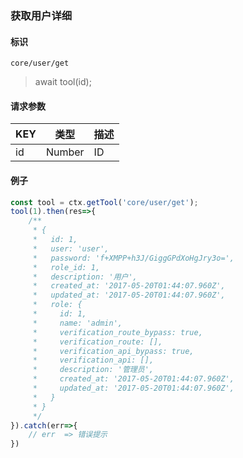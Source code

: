 
### 获取用户详细

#### 标识

`core/user/get`

> await tool(id);

#### 请求参数

| KEY | 类型   | 描述 |
| --- | ------ | ---- |
| id  | Number | ID   |

#### 例子

```javascript
const tool = ctx.getTool('core/user/get');
tool(1).then(res=>{
	/**
	 * {
	 *   id: 1,
	 *   user: 'user',
	 *   password: 'f+XMPP+h3J/GiggGPdXoHgJry3o=',
	 *   role_id: 1,
	 *   description: '用户',
	 *   created_at: '2017-05-20T01:44:07.960Z',
	 *   updated_at: '2017-05-20T01:44:07.960Z',
	 *   role: {
	 *     id: 1,
	 *     name: 'admin',
	 *     verification_route_bypass: true,
	 *     verification_route: [],
	 *     verification_api_bypass: true,
	 *     verification_api: [],
	 *     description: '管理员',
	 *     created_at: '2017-05-20T01:44:07.960Z',
	 *     updated_at: '2017-05-20T01:44:07.960Z',
	 *   }
	 * }
	 */
}).catch(err=>{
	// err  => 错误提示
})
```